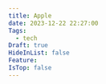```yaml
---
title: Apple
date: 2023-12-22 22:27:00
Tags:
  - tech
Draft: true
HideInList: false
Feature: 
IsTop: false
---
```





<!--more-->